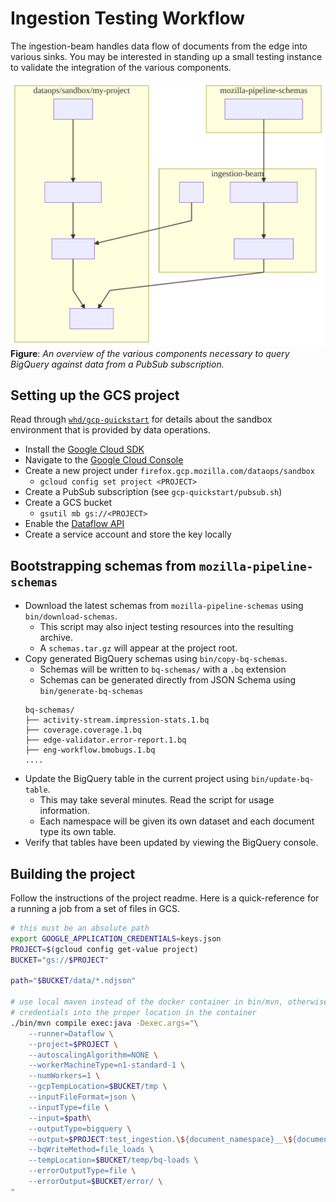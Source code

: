 # Ingestion Testing Workflow

The ingestion-beam handles data flow of documents from the edge into various
sinks. You may be interested in standing up a small testing instance to validate
the integration of the various components.

![diagrams/workflow.mmd](../diagrams/workflow.svg)
__Figure__: _An overview of the various components necessary to query BigQuery
against data from a PubSub subscription._

## Setting up the GCS project

Read through [`whd/gcp-quickstart`](https://github.com/whd/gcp-quickstart) for details
about the sandbox environment that is provided by data operations.

* Install the [Google Cloud SDK](https://cloud.google.com/sdk/)
* Navigate to the [Google Cloud Console](https://cloud.google.com/sdk/)
* Create a new project under `firefox.gcp.mozilla.com/dataops/sandbox`
    - `gcloud config set project <PROJECT>`
* Create a PubSub subscription (see `gcp-quickstart/pubsub.sh`)
* Create a GCS bucket
    - `gsutil mb gs://<PROJECT>`
* Enable the [Dataflow API](https://console.cloud.google.com/marketplace/details/google/dataflow.googleapis.com)
* Create a service account and store the key locally


## Bootstrapping schemas from `mozilla-pipeline-schemas`

* Download the latest schemas from `mozilla-pipeline-schemas` using `bin/download-schemas`.
    - This script may also inject testing resources into the resulting archive.
    - A `schemas.tar.gz` will appear at the project root.
* Copy generated BigQuery schemas using `bin/copy-bq-schemas`.
    - Schemas will be written to `bq-schemas/` with a `.bq` extension
    - Schemas can be generated directly from JSON Schema using `bin/generate-bq-schemas`
    ```
    bq-schemas/
    ├── activity-stream.impression-stats.1.bq
    ├── coverage.coverage.1.bq
    ├── edge-validator.error-report.1.bq
    ├── eng-workflow.bmobugs.1.bq
    ....
    ```
* Update the BigQuery table in the current project using `bin/update-bq-table`.
    - This may take several minutes. Read the script for usage information.
    - Each namespace will be given its own dataset and each document type its own table.
* Verify that tables have been updated by viewing the BigQuery console.

## Building the project

Follow the instructions of the project readme. Here is a quick-reference for a running a job from a set of files in GCS.

```bash
# this must be an absolute path
export GOOGLE_APPLICATION_CREDENTIALS=keys.json
PROJECT=$(gcloud config get-value project)
BUCKET="gs://$PROJECT"

path="$BUCKET/data/*.ndjson"

# use local maven instead of the docker container in bin/mvn, otherwise make sure to mount
# credentials into the proper location in the container
./bin/mvn compile exec:java -Dexec.args="\
    --runner=Dataflow \
    --project=$PROJECT \
    --autoscalingAlgorithm=NONE \
    --workerMachineType=n1-standard-1 \
    --numWorkers=1 \
    --gcpTempLocation=$BUCKET/tmp \
    --inputFileFormat=json \
    --inputType=file \
    --input=$path\
    --outputType=bigquery \
    --output=$PROJECT:test_ingestion.\${document_namespace}__\${document_type}_v\${document_version} \
    --bqWriteMethod=file_loads \
    --tempLocation=$BUCKET/temp/bq-loads \
    --errorOutputType=file \
    --errorOutput=$BUCKET/error/ \
"
```
